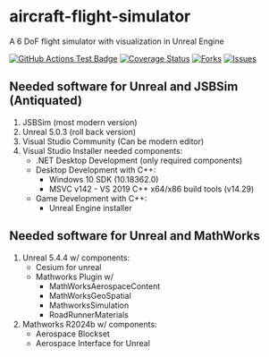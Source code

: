 # aircraft-flight-simulator
A 6 DoF flight simulator with visualization in Unreal Engine

<!---
[![Python](https://img.shields.io/pypi/pyversions/csdl_alpha)](https://img.shields.io/pypi/pyversions/csdl_alpha)
[![Pypi](https://img.shields.io/pypi/v/csdl_alpha)](https://pypi.org/project/csdl_alpha/)
[![Coveralls Badge][13]][14]
[![PyPI version][10]][11]
[![PyPI Monthly Downloads][12]][11]
-->

[![GitHub Actions Test Badge](https://github.com/Idopt-Lab/aircraft-flight-simulator/actions/workflows/actions.yml/badge.svg)](https://github.com/aircraft-flight-simulator/flight-simulator/.github)
[![Coverage Status](https://coveralls.io/repos/github/LSDOlab/modopt/badge.svg?branch=main&kill_cache=1)](https://coveralls.io/github/Idopt-Lab/aircraft-flight-simulator?branch=main)
[![Forks](https://img.shields.io/github/forks/Idopt-Lab/aircraft-flight-simulator.svg)](https://github.com/Idopt-Lab/aircraft-flight-simulator/network)
[![Issues](https://img.shields.io/github/issues/Idopt-Lab/aircraft-flight-simulator.svg)](https://github.com/Idopt-Lab/aircraft-flight-simulator/issues)

## Needed software for Unreal and JSBSim (Antiquated)
1. JSBSim (most modern version)
2. Unreal 5.0.3 (roll back version)
3. Visual Studio Community (Can be modern editor)
4. Visual Studio Installer needed components:
    - .NET Desktop Development (only required components)
    - Desktop Development with C++:
        - Windows 10 SDK (10.18362.0)
        - MSVC v142 - VS 2019 C++ x64/x86 build tools (v14.29)
    - Game Development with C++:
        - Unreal Engine installer

## Needed software for Unreal and MathWorks
1. Unreal 5.4.4 w/ components:
    - Cesium for unreal
    - Mathworks Plugin w/
         - MathWorksAerospaceContent
         - MathWorksGeoSpatial
         - MathworksSimulation
         - RoadRunnerMaterials
3. Mathworks R2024b w/ components:
    - Aerospace Blockset
    - Aerospace Interface for Unreal


